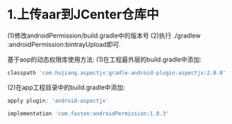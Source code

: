 # 1.上传aar到JCenter仓库中
  (1)修改androidPermission/build.gradle中的版本号
  (2)执行 ./gradlew :androidPermission:bintrayUpload即可.
  
  基于aop的动态权限库使用方法:
  (1)在工程最外层的build.gradle中添加:
  ```groovy
  classpath 'com.hujiang.aspectjx:gradle-android-plugin-aspectjx:2.0.0'
```
  (2)在app工程目录中的build.gradle中添加:
  ```groovy
apply plugin: 'android-aspectjx'

implementation 'com.fasten:androidPermission:1.0.3'

```